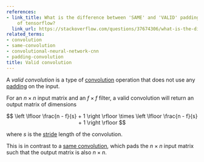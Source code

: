 ```yaml
---
references:
- link_title: What is the difference between 'SAME' and 'VALID' padding in tf.nn.max_pool
    of tensorflow?
  link_url: https://stackoverflow.com/questions/37674306/what-is-the-difference-between-same-and-valid-padding-in-tf-nn-max-pool-of-t
related_terms:
- convolution
- same-convolution
- convolutional-neural-network-cnn
- padding-convolution
title: Valid convolution
---
```

A *valid convolution* is a type of [convolution][1] operation that does not use any [padding][2] on the input.

For an $n \times n$ input matrix and an $f \times f$ filter, a valid convolution
will return an output matrix of dimensions

$$
\left \lfloor \frac{n - f}{s} + 1 \right \rfloor \times
\left \lfloor \frac{n - f}{s} + 1 \right \rfloor 
$$

where $s$ is the [stride][3] length of the convolution.

This is in contrast to a [same convolution][4], which pads the
$n \times n$ input matrix such that the output matrix is also $n 
\times n$.

[1]: /terms/convolution/
[2]: /terms/padding-convolution/
[3]: /terms/stride-convolution/
[4]: /terms/same-convolution/
